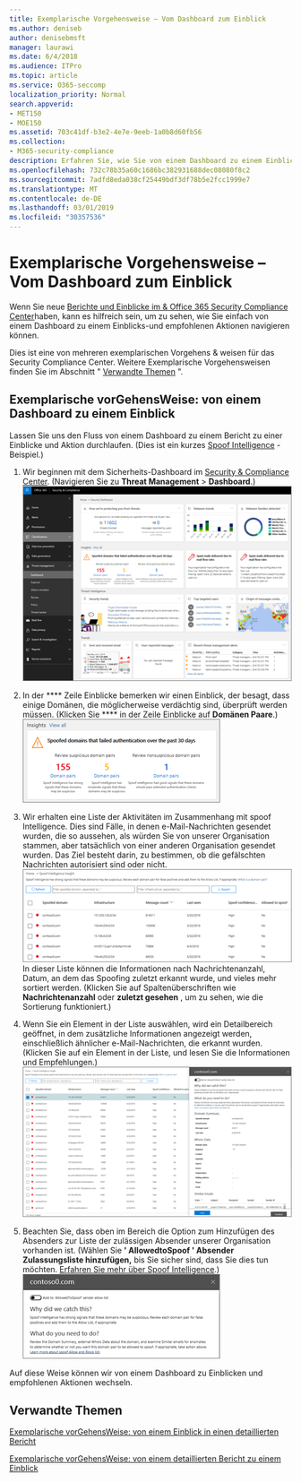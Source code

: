 ```yaml
---
title: Exemplarische Vorgehensweise – Vom Dashboard zum Einblick
ms.author: deniseb
author: denisebmsft
manager: laurawi
ms.date: 6/4/2018
ms.audience: ITPro
ms.topic: article
ms.service: O365-seccomp
localization_priority: Normal
search.appverid:
- MET150
- MOE150
ms.assetid: 703c41df-b3e2-4e7e-9eeb-1a0b8d60fb56
ms.collection:
- M365-security-compliance
description: Erfahren Sie, wie Sie von einem Dashboard zu einem Einblick mit empfohlenen Aktionen im Security &amp; Compliance Center navigieren können.
ms.openlocfilehash: 732c78b35a60c1686bc382931688dec08080f8c2
ms.sourcegitcommit: 7adfd8eda038cf25449bdf3df78b5e2fcc1999e7
ms.translationtype: MT
ms.contentlocale: de-DE
ms.lasthandoff: 03/01/2019
ms.locfileid: "30357536"
---
```

# <a name="walkthrough---from-a-dashboard-to-an-insight"></a>Exemplarische Vorgehensweise – Vom Dashboard zum Einblick

Wenn Sie neue [Berichte und Einblicke im &amp; Office 365 Security Compliance Center](reports-and-insights-in-security-and-compliance.md)haben, kann es hilfreich sein, um zu sehen, wie Sie einfach von einem Dashboard zu einem Einblicks-und empfohlenen Aktionen navigieren können. 
  
Dies ist eine von mehreren exemplarischen Vorgehens &amp; weisen für das Security Compliance Center. Weitere Exemplarische Vorgehensweisen finden Sie im Abschnitt " [Verwandte Themen](#related-topics) ". 
  
## <a name="walkthrough-from-a-dashboard-to-an-insight"></a>Exemplarische vorGehensWeise: von einem Dashboard zu einem Einblick

Lassen Sie uns den Fluss von einem Dashboard zu einem Bericht zu einer Einblicke und Aktion durchlaufen. (Dies ist ein kurzes [Spoof Intelligence](learn-about-spoof-intelligence.md) -Beispiel.) 
  
1. Wir beginnen mit dem Sicherheits-Dashboard im [Security &amp; Compliance Center](https://protection.office.com). (Navigieren Sie zu **Threat Management** \> **Dashboard**.)<br>![Klicken Sie im &amp; Security Compliance Center auf Threat Management \> Dashboard](media/05a38660-eb13-4960-a266-11809c453d95.png)<br>
  
2. In der **** Zeile Einblicke bemerken wir einen Einblick, der besagt, dass einige Domänen, die möglicherweise verdächtig sind, überprüft werden müssen. (Klicken Sie **** in der Zeile Einblicke auf **Domänen Paare**.)<br>![Die Zeile "einBlicke" erwähnt potenzielle Spoofing-Bedenken](media/dd1d0cb3-3201-45d7-b41d-18a0944fe85d.png)<br>
  
3. Wir erhalten eine Liste der Aktivitäten im Zusammenhang mit spoof Intelligence. Dies sind Fälle, in denen e-Mail-Nachrichten gesendet wurden, die so aussehen, als würden Sie von unserer Organisation stammen, aber tatsächlich von einer anderen Organisation gesendet wurden. Das Ziel besteht darin, zu bestimmen, ob die gefälschten Nachrichten autorisiert sind oder nicht.<br>![Spoof Intelligence-Einblicke](media/a2e2b4fd-0c1e-499f-8401-cf3089da82fa.png)<br>In dieser Liste können die Informationen nach Nachrichtenanzahl, Datum, an dem das Spoofing zuletzt erkannt wurde, und vieles mehr sortiert werden. (Klicken Sie auf Spaltenüberschriften wie **Nachrichtenanzahl** oder **zuletzt gesehen** , um zu sehen, wie die Sortierung funktioniert.) 
    
4. Wenn Sie ein Element in der Liste auswählen, wird ein Detailbereich geöffnet, in dem zusätzliche Informationen angezeigt werden, einschließlich ähnlicher e-Mail-Nachrichten, die erkannt wurden. (Klicken Sie auf ein Element in der Liste, und lesen Sie die Informationen und Empfehlungen.)<br>![Durch Auswählen eines Elements wird ein Detailbereich geöffnet.](media/7ad1faa5-6ca2-474e-a609-eb275e0a8e59.png)<br>
  
5. Beachten Sie, dass oben im Bereich die Option zum Hinzufügen des Absenders zur Liste der zulässigen Absender unserer Organisation vorhanden ist. (Wählen Sie **' AllowedtoSpoof ' Absender Zulassungsliste hinzufügen,** bis Sie sicher sind, dass Sie dies tun möchten. [Erfahren Sie mehr über Spoof Intelligence](learn-about-spoof-intelligence.md).)<br>![Sie können einen Absender autorisieren.](media/caf0c20a-6047-486d-8060-5a229a3de49f.png)
  
Auf diese Weise können wir von einem Dashboard zu Einblicken und empfohlenen Aktionen wechseln.
  
## <a name="related-topics"></a>Verwandte Themen

[Exemplarische vorGehensWeise: von einem Einblick in einen detaillierten Bericht](from-an-insight-to-a-detailed-report.md)
  
[Exemplarische vorGehensWeise: von einem detaillierten Bericht zu einem Einblick](from-a-detailed-report-to-an-insight.md)
  

